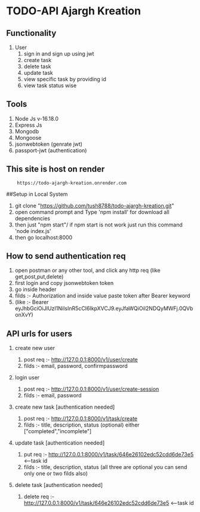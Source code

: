 # TODO-API Ajargh Kreation
 
## Functionality 

1. User 
    1. sign in and sign up using jwt
    2. create task
    3. delete task
    4. update task
    6. view specific task by providing id
    7. view task status wise 


## Tools
1. Node Js v-16.18.0
2. Express Js
3. Mongodb 
4. Mongoose
5. jsonwebtoken (genrate jwt)
6. passport-jwt (authentication)

## This site is host on render
        https://todo-ajargh-kreation.onrender.com

##Setup in Local System

1. git clone "https://github.com/tush8788/todo-ajargh-kreation.git"
2. open command prompt and Type 'npm install' for download all dependencies
3. then just "npm start"/ if npm start is not work just run this command 'node index.js'
4. then go localhost:8000


## How to send authentication req
1. open postman or any other tool, and click any http req (like get,post,put,delete)
2. first login and copy jsonwebtoken token
3. go inside header 
4. filds :- Authorization and inside value paste token after Bearer keyword 
5. (like :- Bearer eyJhbGciOiJIUzI1NiIsInR5cCI6IkpXVCJ9.eyJfaWQiOiI2NDQyMWFj.0QVbonXvY) 


## API urls for users 
1. create new user
    1. post req :- http://127.0.0.1:8000/v1/user/create
    2. filds :- email, password, confirmpassword

2. login user
    1. post req :- http://127.0.0.1:8000/v1/user/create-session
    2. filds :- email, password

3. create new task [authentication needed]
    1. post req :- http://127.0.0.1:8000/v1/task/create
    2. filds :- title, description, status (optional) either ["completed","incomplete"]

4. update task [authentication needed]
    1. put req :- http://127.0.0.1:8000/v1/task/646e26102edc52cdd6de73e5  <--task id
    2. filds :- title, description, status (all three are optional you can send only one or two filds also)

5. delete task [authentication needed]
    1. delete req :- http://127.0.0.1:8000/v1/task/646e26102edc52cdd6de73e5  <--task id
